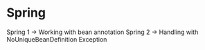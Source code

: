 # Spring

Spring 1 -> Working with bean annotation
Spring 2 -> Handling with NoUniqueBeanDefinition Exception
